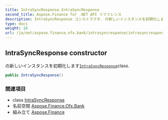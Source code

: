```yaml
---
title: IntraSyncResponse.IntraSyncResponse
second_title: Aspose.Finance for .NET API リファレンス
description: IntraSyncResponse コンストラクタ. の新しいインスタンスを初期化しますIntraSyncResponseclass.
type: docs
weight: 10
url: /ja/net/aspose.finance.ofx.bank/intrasyncresponse/intrasyncresponse/
---
```

## IntraSyncResponse constructor

の新しいインスタンスを初期化します[`IntraSyncResponse`](../)class.

```csharp
public IntraSyncResponse()
```

### 関連項目

* class [IntraSyncResponse](../)
* 名前空間 [Aspose.Finance.Ofx.Bank](../../intrasyncresponse/)
* 組み立て [Aspose.Finance](../../../)


